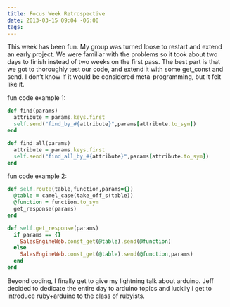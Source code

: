 ```yaml
---
title: Focus Week Retrospective
date: 2013-03-15 09:04 -06:00
tags:
---
```


This week has been fun. My group was turned loose to restart and extend an early project. We were familiar with the problems so it took about two days to finish instead of two weeks on the first pass. The best part is that we got to thoroughly test our code, and extend it with some get_const and send. I don’t know if it would be considered meta-programming, but it felt like it. 

fun code example 1:

```ruby
def find(params)
  attribute = params.keys.first
  self.send("find_by_#{attribute}",params[attribute.to_sym])
end

def find_all(params)
  attribute = params.keys.first
  self.send("find_all_by_#{attribute}",params[attribute.to_sym])
end
```
fun code example 2:

```ruby
def self.route(table,function,params={})
  @table = camel_case(take_off_s(table))
  @function = function.to_sym
  get_response(params)
end

def self.get_response(params)
  if params == {}
    SalesEngineWeb.const_get(@table).send(@function)
  else
    SalesEngineWeb.const_get(@table).send(@function,params)
  end
end
```

Beyond coding, I finally get to give my lightning talk about arduino. Jeff decided to dedicate the entire day to arduino topics and luckily i get to introduce ruby+arduino to the class of rubyists. 
